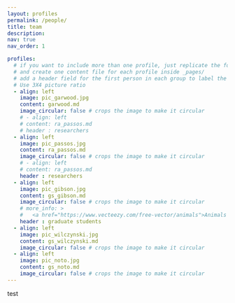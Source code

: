```yaml
---
layout: profiles
permalink: /people/
title: team
description: 
nav: true
nav_order: 1

profiles:
  # if you want to include more than one profile, just replicate the following block
  # and create one content file for each profile inside _pages/
  # add a header field for the first person in each group to label the sections - JCG
  # Use 3X4 picture ratio
  - align: left
    image: pic_garwood.jpg
    content: garwood.md
    image_circular: false # crops the image to make it circular
    # - align: left
    # content: ra_passos.md
    # header : researchers
  - align: left
    image: pic_passos.jpg
    content: ra_passos.md
    image_circular: false # crops the image to make it circular
    # - align: left
    # content: ra_passos.md
    header : researchers
  - align: left
    image: pic_gibson.jpg
    content: gs_gibson.md
    image_circular: false # crops the image to make it circular
    # more_info: >
    #   <a href="https://www.vecteezy.com/free-vector/animals">Animals Vectors by Vecteezy</a>
    header : graduate students
  - align: left
    image: pic_wilczynski.jpg
    content: gs_wilczynski.md
    image_circular: false # crops the image to make it circular
  - align: left
    image: pic_noto.jpg
    content: gs_noto.md
    image_circular: false # crops the image to make it circular
---
```


test
